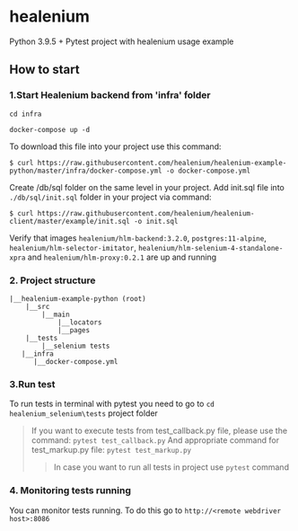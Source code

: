 # healenium
Python 3.9.5 + Pytest project with healenium usage example 

## How to start
### 1.Start Healenium backend from 'infra' folder

```cd infra```

```docker-compose up -d```

To download this file into your project use this command:

```$ curl https://raw.githubusercontent.com/healenium/healenium-example-python/master/infra/docker-compose.yml -o docker-compose.yml```

Create /db/sql folder on the same level in your project. Add init.sql file into ```./db/sql/init.sql``` folder in your project via command:

```$ curl https://raw.githubusercontent.com/healenium/healenium-client/master/example/init.sql -o init.sql```

Verify that images ```healenium/hlm-backend:3.2.0```, ```postgres:11-alpine```, ```healenium/hlm-selector-imitator```, ```healenium/hlm-selenium-4-standalone-xpra``` and ```healenium/hlm-proxy:0.2.1``` are up and running

### 2. Project structure
```
|__healenium-example-python (root)
	|__src
        |__main
            |__locators
            |__pages
    |__tests
        |__selenium tests
   |__infra
      |__docker-compose.yml

``` 
			   
### 3.Run test
To run tests in terminal with pytest you need to go to ```cd healenium_selenium\tests``` project folder

> If you want to execute tests from test_callback.py file, please use the command: ```pytest test_callback.py```
> And appropriate command for test_markup.py file: ```pytest test_markup.py```
>> In case you want to run all tests in project use ```pytest``` command

### 4. Monitoring tests running
You can monitor tests running. To do this go to ```http://<remote webdriver host>:8086```
